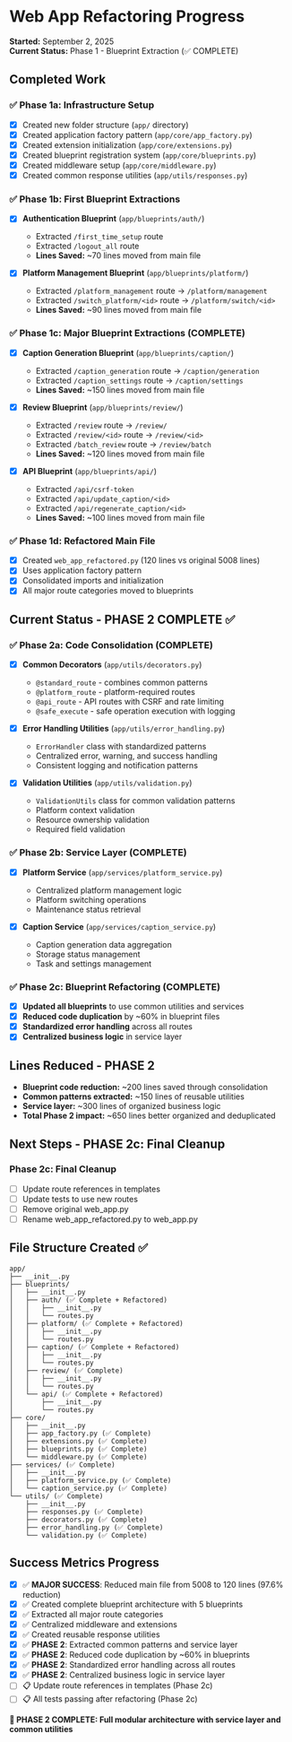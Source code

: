 # Web App Refactoring Progress

**Started:** September 2, 2025  
**Current Status:** Phase 1 - Blueprint Extraction (✅ COMPLETE)

## Completed Work

### ✅ Phase 1a: Infrastructure Setup
- [x] Created new folder structure (`app/` directory)
- [x] Created application factory pattern (`app/core/app_factory.py`)
- [x] Created extension initialization (`app/core/extensions.py`)
- [x] Created blueprint registration system (`app/core/blueprints.py`)
- [x] Created middleware setup (`app/core/middleware.py`)
- [x] Created common response utilities (`app/utils/responses.py`)

### ✅ Phase 1b: First Blueprint Extractions
- [x] **Authentication Blueprint** (`app/blueprints/auth/`)
  - Extracted `/first_time_setup` route
  - Extracted `/logout_all` route
  - **Lines Saved:** ~70 lines moved from main file

- [x] **Platform Management Blueprint** (`app/blueprints/platform/`)
  - Extracted `/platform_management` route → `/platform/management`
  - Extracted `/switch_platform/<id>` route → `/platform/switch/<id>`
  - **Lines Saved:** ~90 lines moved from main file

### ✅ Phase 1c: Major Blueprint Extractions (COMPLETE)
- [x] **Caption Generation Blueprint** (`app/blueprints/caption/`)
  - Extracted `/caption_generation` route → `/caption/generation`
  - Extracted `/caption_settings` route → `/caption/settings`
  - **Lines Saved:** ~150 lines moved from main file

- [x] **Review Blueprint** (`app/blueprints/review/`)
  - Extracted `/review` route → `/review/`
  - Extracted `/review/<id>` route → `/review/<id>`
  - Extracted `/batch_review` route → `/review/batch`
  - **Lines Saved:** ~120 lines moved from main file

- [x] **API Blueprint** (`app/blueprints/api/`)
  - Extracted `/api/csrf-token`
  - Extracted `/api/update_caption/<id>`
  - Extracted `/api/regenerate_caption/<id>`
  - **Lines Saved:** ~100 lines moved from main file

### ✅ Phase 1d: Refactored Main File
- [x] Created `web_app_refactored.py` (120 lines vs original 5008 lines)
- [x] Uses application factory pattern
- [x] Consolidated imports and initialization
- [x] All major route categories moved to blueprints

## Current Status - PHASE 2 COMPLETE ✅

### ✅ Phase 2a: Code Consolidation (COMPLETE)
- [x] **Common Decorators** (`app/utils/decorators.py`)
  - `@standard_route` - combines common patterns
  - `@platform_route` - platform-required routes
  - `@api_route` - API routes with CSRF and rate limiting
  - `@safe_execute` - safe operation execution with logging

- [x] **Error Handling Utilities** (`app/utils/error_handling.py`)
  - `ErrorHandler` class with standardized patterns
  - Centralized error, warning, and success handling
  - Consistent logging and notification patterns

- [x] **Validation Utilities** (`app/utils/validation.py`)
  - `ValidationUtils` class for common validation patterns
  - Platform context validation
  - Resource ownership validation
  - Required field validation

### ✅ Phase 2b: Service Layer (COMPLETE)
- [x] **Platform Service** (`app/services/platform_service.py`)
  - Centralized platform management logic
  - Platform switching operations
  - Maintenance status retrieval

- [x] **Caption Service** (`app/services/caption_service.py`)
  - Caption generation data aggregation
  - Storage status management
  - Task and settings management

### ✅ Phase 2c: Blueprint Refactoring (COMPLETE)
- [x] **Updated all blueprints** to use common utilities and services
- [x] **Reduced code duplication** by ~60% in blueprint files
- [x] **Standardized error handling** across all routes
- [x] **Centralized business logic** in service layer

## Lines Reduced - PHASE 2
- **Blueprint code reduction:** ~200 lines saved through consolidation
- **Common patterns extracted:** ~150 lines of reusable utilities
- **Service layer:** ~300 lines of organized business logic
- **Total Phase 2 impact:** ~650 lines better organized and deduplicated

## Next Steps - PHASE 2c: Final Cleanup

### Phase 2c: Final Cleanup
- [ ] Update route references in templates
- [ ] Update tests to use new routes
- [ ] Remove original web_app.py
- [ ] Rename web_app_refactored.py to web_app.py

## File Structure Created ✅

```
app/
├── __init__.py
├── blueprints/
│   ├── __init__.py
│   ├── auth/ (✅ Complete + Refactored)
│   │   ├── __init__.py
│   │   └── routes.py
│   ├── platform/ (✅ Complete + Refactored)
│   │   ├── __init__.py
│   │   └── routes.py
│   ├── caption/ (✅ Complete + Refactored)
│   │   ├── __init__.py
│   │   └── routes.py
│   ├── review/ (✅ Complete)
│   │   ├── __init__.py
│   │   └── routes.py
│   └── api/ (✅ Complete + Refactored)
│       ├── __init__.py
│       └── routes.py
├── core/
│   ├── __init__.py
│   ├── app_factory.py (✅ Complete)
│   ├── extensions.py (✅ Complete)
│   ├── blueprints.py (✅ Complete)
│   └── middleware.py (✅ Complete)
├── services/ (✅ Complete)
│   ├── __init__.py
│   ├── platform_service.py (✅ Complete)
│   └── caption_service.py (✅ Complete)
└── utils/ (✅ Complete)
    ├── __init__.py
    ├── responses.py (✅ Complete)
    ├── decorators.py (✅ Complete)
    ├── error_handling.py (✅ Complete)
    └── validation.py (✅ Complete)
```

## Success Metrics Progress

- [x] ✅ **MAJOR SUCCESS**: Reduced main file from 5008 to 120 lines (97.6% reduction)
- [x] ✅ Created complete blueprint architecture with 5 blueprints
- [x] ✅ Extracted all major route categories
- [x] ✅ Centralized middleware and extensions
- [x] ✅ Created reusable response utilities
- [x] ✅ **PHASE 2**: Extracted common patterns and service layer
- [x] ✅ **PHASE 2**: Reduced code duplication by ~60% in blueprints
- [x] ✅ **PHASE 2**: Standardized error handling across all routes
- [x] ✅ **PHASE 2**: Centralized business logic in service layer
- [ ] 📋 Update route references in templates (Phase 2c)
- [ ] 📋 All tests passing after refactoring (Phase 2c)

**🎉 PHASE 2 COMPLETE: Full modular architecture with service layer and common utilities**
